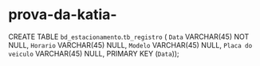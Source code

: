 # prova-da-katia-
CREATE TABLE `bd_estacionamento`.`tb_registro` (
  `Data` VARCHAR(45) NOT NULL,
  `Horario` VARCHAR(45) NULL,
  `Modelo` VARCHAR(45) NULL,
  `Placa do veiculo` VARCHAR(45) NULL,
  PRIMARY KEY (`Data`));
